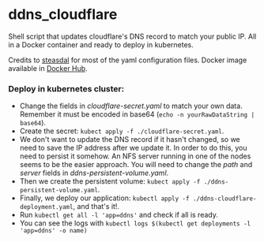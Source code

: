# ddns_cloudflare
Shell script that updates cloudflare's DNS record to match your public IP. All in a Docker container and ready to deploy in kubernetes.

Credits to [steasdal](https://github.com/steasdal/ddclient-alpine) for most of the yaml configuration files.
Docker image available in [Docker Hub](https://cloud.docker.com/repository/docker/fsicardir/ddns_cloudflare).


### Deploy in kubernetes cluster:
- Change the fields in _cloudflare-secret.yaml_ to match your own data. Remember it must be encoded in base64 (`echo -n yourRawDataString | base64`).
- Create the secret: `kubect apply -f ./cloudflare-secret.yaml`.
- We don't want to update the DNS record if it hasn't changed, so we need to save the IP address after we update it. In order to do this, you need to persist it somehow.
An NFS server running in one of the nodes seems to be the easier approach. You will need to change the _path_ and _server_ fields in _ddns-persistent-volume.yaml_.
- Then we create the persistent volume: `kubect apply -f ./ddns-persistent-volume.yaml`.
- Finally, we deploy our application: `kubectl apply -f ./ddns-cloudflare-deployment.yaml`, and that's it!.
- Run `kubectl get all -l 'app=ddns'` and check if all is ready.
- You can see the logs with `kubectl logs $(kubectl get deployments -l 'app=ddns' -o name)`
